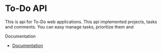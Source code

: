 # To-Do API

This is api for To-Do web applications.
This api implemented projects, tasks and comments.
You can easy manage tasks, prioritize them and 

Documentation

- [Documentation](http://docs.doxdemo.apiary.io)
